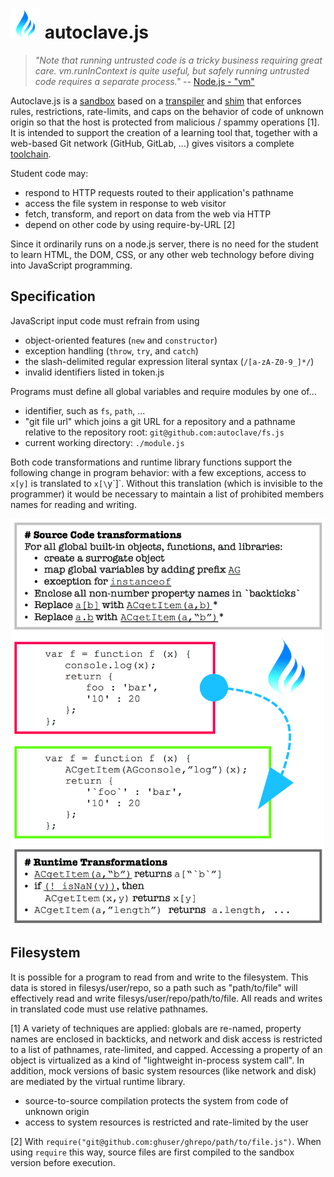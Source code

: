# <img src="https://raw.githubusercontent.com/dbpokorny/autoclave/master/docs/small_logo.png" /> autoclave.js

> <i>"Note that running untrusted code is a tricky business requiring great care.</i>
> <i>vm.runInContext is quite useful, but safely running untrusted code requires a</i>
> <i>separate process."</i> -- <a href="https://nodejs.org/api/vm.html">Node.js - "vm"</a>

Autoclave.js is a
<a href="https://en.wikipedia.org/wiki/Sandbox_(software_development)">sandbox</a>
based on a
<a href="https://en.wikipedia.org/wiki/Source-to-source_compiler">transpiler</a>
and <a href="https://en.wikipedia.org/wiki/Shim_(computing)">shim</a>
that enforces rules, restrictions, rate-limits, and caps on the behavior of code
of unknown origin so that the host is protected from malicious / spammy
operations [1]. It is intended to support the creation of a learning tool that,
together with a web-based Git network (GitHub, GitLab, ...) gives visitors a
complete <a href="https://en.wikipedia.org/wiki/Toolchain">toolchain</a>.

Student code may:
 - respond to HTTP requests routed to their application's pathname
 - access the file system in response to web visitor
 - fetch, transform, and report on data from the web via HTTP
 - depend on other code by using require-by-URL [2]

Since it ordinarily runs on a node.js server, there is no need for the student to
learn HTML, the DOM, CSS, or any other web technology before diving into
JavaScript programming.

## Specification

JavaScript input code must refrain from using
 - object-oriented features (`new` and `constructor`)
 - exception handling (`throw`, `try`, and `catch`)
 - the slash-delimited regular expression literal syntax (`/[a-zA-Z0-9_]*/`)
 - invalid identifiers listed in token.js

Programs must define all global variables and require modules by one of...
   - identifier, such as `fs`, `path`, ...
   - "git file url" which joins a git URL for a repository and a pathname relative
     to the repository root: `git@github.com:autoclave/fs.js`
   - current working directory: `./module.js`

Both code transformations and runtime library functions support the following
change in program behavior: with a few exceptions, access to `x[y]` is translated
to `x[\`y\`]`. Without this translation (which is invisible to the programmer) it
would be necessary to maintain a list of prohibited members names for reading and
writing.

<img height="650px" src="https://raw.githubusercontent.com/dbpokorny/autoclave/master/docs/AutoclaveTransformations.png" />

## Filesystem

It is possible for a program to read from and write to the filesystem. This data
is stored in filesys/user/repo, so a path such as "path/to/file" will effectively
read and write filesys/user/repo/path/to/file. All reads and writes in translated
code must use relative pathnames.

[1] A variety of techniques are applied: globals are re-named, property names are
enclosed in backticks, and network and disk access is restricted to a list of
pathnames, rate-limited, and capped. Accessing a property of an object is
virtualized as a kind of "lightweight in-process system call". In addition, mock
versions of basic system resources (like network and disk) are mediated by the
virtual runtime library.

 - source-to-source compilation protects the system from code of unknown origin
 - access to system resources is restricted and rate-limited by the user

[2] With `require("git@github.com:ghuser/ghrepo/path/to/file.js")`. When using
`require` this way, source files are first compiled to the sandbox version before
execution.
